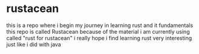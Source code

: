 # rustacean

this is a repo where i begin my journey in learning rust and it fundamentals
this repo is called Rustacean because of the material i am currently using called "rust for rustacean"
i really hope i find learning rust very interesting just like i did with java

